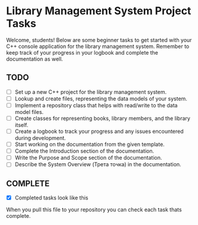 # Library Management System Project Tasks

Welcome, students! Below are some beginner tasks to get started with your C++ console application for the library management system. Remember to keep track of your progress in your logbook and complete the documentation as well.

## TODO

- [ ] Set up a new C++ project for the library management system.
- [ ] Lookup and create files, representing the data models of your system.
- [ ] Implement a repository class that helps with read/write to the data model files.
- [ ] Create classes for representing books, library members, and the library itself.
- [ ] Create a logbook to track your progress and any issues encountered during development.
- [ ] Start working on the documentation from the given template.
- [ ] Complete the Introduction section of the documentation.
- [ ] Write the Purpose and Scope section of the documentation.
- [ ] Describe the System Overview (Трета точка) in the documentation.

## COMPLETE
- [x] Completed tasks look like this

When you pull this file to your repository you can check each task thats complete.

